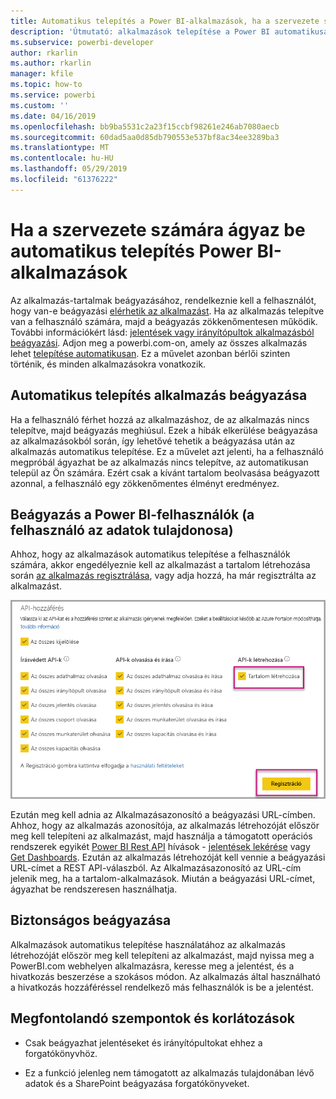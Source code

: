 ```yaml
---
title: Automatikus telepítés a Power BI-alkalmazások, ha a szervezete számára ágyaz be
description: 'Útmutató: alkalmazások telepítése a Power BI automatikusan, ha a szervezete számára ágyaz be.'
ms.subservice: powerbi-developer
author: rkarlin
ms.author: rkarlin
manager: kfile
ms.topic: how-to
ms.service: powerbi
ms.custom: ''
ms.date: 04/16/2019
ms.openlocfilehash: bb9ba5531c2a23f15ccbf98261e246ab7080aecb
ms.sourcegitcommit: 60dad5aa0d85db790553e537bf8ac34ee3289ba3
ms.translationtype: MT
ms.contentlocale: hu-HU
ms.lasthandoff: 05/29/2019
ms.locfileid: "61376222"
---
```

# <a name="auto-install-power-bi-apps-when-embedding-for-your-organization"></a>Ha a szervezete számára ágyaz be automatikus telepítés Power BI-alkalmazások

Az alkalmazás-tartalmak beágyazásához, rendelkeznie kell a felhasználót, hogy van-e beágyazási [elérhetik az alkalmazást](../service-create-distribute-apps.md). Ha az alkalmazás telepítve van a felhasználó számára, majd a beágyazás zökkenőmentesen működik. További információkért lásd: [jelentések vagy irányítópultok alkalmazásból beágyazási](embed-from-apps.md). Adjon meg a powerbi.com-on, amely az összes alkalmazás lehet [telepítése automatikusan](https://powerbi.microsoft.com/blog/automatically-install-apps/). Ez a művelet azonban bérlői szinten történik, és minden alkalmazásokra vonatkozik.

## <a name="auto-install-app-on-embedding"></a>Automatikus telepítés alkalmazás beágyazása

Ha a felhasználó férhet hozzá az alkalmazáshoz, de az alkalmazás nincs telepítve, majd beágyazás meghiúsul. Ezek a hibák elkerülése beágyazása az alkalmazásokból során, így lehetővé tehetik a beágyazása után az alkalmazás automatikus telepítése. Ez a művelet azt jelenti, ha a felhasználó megpróbál ágyazhat be az alkalmazás nincs telepítve, az automatikusan települ az Ön számára. Ezért csak a kívánt tartalom beolvasása beágyazott azonnal, a felhasználó egy zökkenőmentes élményt eredményez.

## <a name="embed-for-power-bi-users-user-owns-data"></a>Beágyazás a Power BI-felhasználók (a felhasználó az adatok tulajdonosa)

Ahhoz, hogy az alkalmazások automatikus telepítése a felhasználók számára, akkor engedélyeznie kell az alkalmazást a tartalom létrehozása során [az alkalmazás regisztrálása](register-app.md#register-with-the-power-bi-application-registration-tool), vagy adja hozzá, ha már regisztrálta az alkalmazást.

![Alkalmazás regisztrálása tartalmat hoz létre.](media/embed-auto-install-app/register-app-create-content.png)

Ezután meg kell adnia az Alkalmazásazonosító a beágyazási URL-címben. Ahhoz, hogy az alkalmazás azonosítója, az alkalmazás létrehozóját először meg kell telepíteni az alkalmazást, majd használja a támogatott operációs rendszerek egyikét [Power BI Rest API](https://docs.microsoft.com/rest/api/power-bi/) hívások - [jelentések lekérése](https://docs.microsoft.com/rest/api/power-bi/reports/getreports) vagy [Get Dashboards](https://docs.microsoft.com/rest/api/power-bi/dashboards/getdashboards). Ezután az alkalmazás létrehozóját kell vennie a beágyazási URL-címet a REST API-válaszból. Az Alkalmazásazonosító az URL-cím jelenik meg, ha a tartalom-alkalmazások.  Miután a beágyazási URL-címet, ágyazhat be rendszeresen használhatja.

## <a name="secure-embed"></a>Biztonságos beágyazása

Alkalmazások automatikus telepítése használatához az alkalmazás létrehozóját először meg kell telepíteni az alkalmazást, majd nyissa meg a PowerBI.com webhelyen alkalmazásra, keresse meg a jelentést, és a hivatkozás beszerzése a szokásos módon. Az alkalmazás által használható a hivatkozás hozzáféréssel rendelkező más felhasználók is be a jelentést.

## <a name="considerations-and-limitations"></a>Megfontolandó szempontok és korlátozások

* Csak beágyazhat jelentéseket és irányítópultokat ehhez a forgatókönyvhöz.

* Ez a funkció jelenleg nem támogatott az alkalmazás tulajdonában lévő adatok és a SharePoint beágyazása forgatókönyveket.